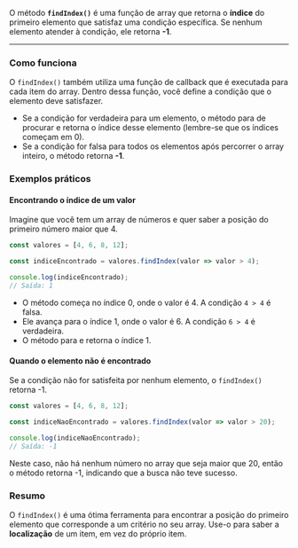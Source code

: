O método **`findIndex()`** é uma função de array que retorna o **índice** do primeiro elemento que satisfaz uma condição específica. Se nenhum elemento atender à condição, ele retorna **-1**.

-----

### Como funciona

O `findIndex()` também utiliza uma função de callback que é executada para cada item do array. Dentro dessa função, você define a condição que o elemento deve satisfazer.

  - Se a condição for verdadeira para um elemento, o método para de procurar e retorna o índice desse elemento (lembre-se que os índices começam em 0).
  - Se a condição for falsa para todos os elementos após percorrer o array inteiro, o método retorna **-1**.

### Exemplos práticos

#### Encontrando o índice de um valor

Imagine que você tem um array de números e quer saber a posição do primeiro número maior que 4.

```javascript
const valores = [4, 6, 8, 12];

const indiceEncontrado = valores.findIndex(valor => valor > 4);

console.log(indiceEncontrado);
// Saída: 1
```

  - O método começa no índice 0, onde o valor é 4. A condição `4 > 4` é falsa.
  - Ele avança para o índice 1, onde o valor é 6. A condição `6 > 4` é verdadeira.
  - O método para e retorna o índice 1.

#### Quando o elemento não é encontrado

Se a condição não for satisfeita por nenhum elemento, o `findIndex()` retorna -1.

```javascript
const valores = [4, 6, 8, 12];

const indiceNaoEncontrado = valores.findIndex(valor => valor > 20);

console.log(indiceNaoEncontrado);
// Saída: -1
```

Neste caso, não há nenhum número no array que seja maior que 20, então o método retorna -1, indicando que a busca não teve sucesso.

### Resumo

O `findIndex()` é uma ótima ferramenta para encontrar a posição do primeiro elemento que corresponde a um critério no seu array. Use-o para saber a **localização** de um item, em vez do próprio item.
